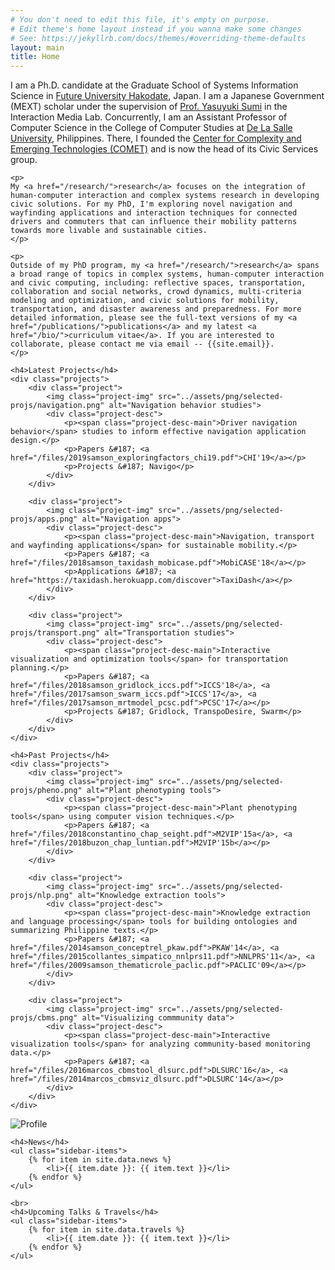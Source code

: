 ```yaml
---
# You don't need to edit this file, it's empty on purpose.
# Edit theme's home layout instead if you wanna make some changes
# See: https://jekyllrb.com/docs/themes/#overriding-theme-defaults
layout: main
title: Home
---
```


<div class="abstract">
    <p>
    I am a Ph.D. candidate at the Graduate School of Systems Information Science in <a href="https://www.fun.ac.jp/en/">Future University Hakodate</a>, Japan. I am a Japanese Government (MEXT) scholar under the supervision of <a href="http://www.fun.ac.jp/~sumi/">Prof. Yasuyuki Sumi</a> in the Interaction Media Lab. Concurrently, I am an Assistant Professor of Computer Science in the College of Computer Studies at <a href="https://www.dlsu.edu.ph/">De La Salle University</a>, Philippines. There, I founded the <a href="http://comet.dlsu.edu.ph">Center for Complexity and Emerging Technologies (COMET)</a> and is now the head of its Civic Services group.
    </p>

    <p>
    My <a href="/research/">research</a> focuses on the integration of human-computer interaction and complex systems research in developing civic solutions. For my PhD, I'm exploring novel navigation and wayfinding applications and interaction techniques for connected drivers and commuters that can influence their mobility patterns towards more livable and sustainable cities.
    </p>

    <p>
    Outside of my PhD program, my <a href="/research/">research</a> spans a broad range of topics in complex systems, human-computer interaction and civic computing, including: reflective spaces, transportation, collaboration and social networks, crowd dynamics, multi-criteria modeling and optimization, and civic solutions for mobility, transportation, and disaster awareness and preparedness. For more detailed information, please see the full-text versions of my <a href="/publications/">publications</a> and my latest <a href="/bio/">curriculum vitae</a>. If you are interested to collaborate, please contact me via email -- {{site.email}}.
    </p>

    <h4>Latest Projects</h4>
    <div class="projects">
        <div class="project">
            <img class="project-img" src="../assets/png/selected-projs/navigation.png" alt="Navigation behavior studies">
            <div class="project-desc">
                <p><span class="project-desc-main">Driver navigation behavior</span> studies to inform effective navigation application design.</p>
                <p>Papers &#187; <a href="/files/2019samson_exploringfactors_chi19.pdf">CHI'19</a></p>
                <p>Projects &#187; Navigo</p>
            </div>
        </div>

        <div class="project">
            <img class="project-img" src="../assets/png/selected-projs/apps.png" alt="Navigation apps">
            <div class="project-desc">
                <p><span class="project-desc-main">Navigation, transport and wayfinding applications</span> for sustainable mobility.</p>
                <p>Papers &#187; <a href="/files/2018samson_taxidash_mobicase.pdf">MobiCASE'18</a></p>
                <p>Applications &#187; <a href="https://taxidash.herokuapp.com/discover">TaxiDash</a></p>
            </div>
        </div>

        <div class="project">
            <img class="project-img" src="../assets/png/selected-projs/transport.png" alt="Transportation studies">
            <div class="project-desc">
                <p><span class="project-desc-main">Interactive visualization and optimization tools</span> for transportation planning.</p>
                <p>Papers &#187; <a href="/files/2018samson_gridlock_iccs.pdf">ICCS'18</a>, <a href="/files/2017samson_swarm_iccs.pdf">ICCS'17</a>, <a href="/files/2017samson_mrtmodel_pcsc.pdf">PCSC'17</a></p>
                <p>Projects &#187; Gridlock, TranspoDesire, Swarm</p>
            </div>
        </div>
    </div>

    <h4>Past Projects</h4>
    <div class="projects">
        <div class="project">
            <img class="project-img" src="../assets/png/selected-projs/pheno.png" alt="Plant phenotyping tools">
            <div class="project-desc">
                <p><span class="project-desc-main">Plant phenotyping tools</span> using computer vision techniques.</p>
                <p>Papers &#187; <a href="/files/2018constantino_chap_seight.pdf">M2VIP'15a</a>, <a href="/files/2018buzon_chap_luntian.pdf">M2VIP'15b</a></p>
            </div>
        </div>

        <div class="project">
            <img class="project-img" src="../assets/png/selected-projs/nlp.png" alt="Knowledge extraction tools">
            <div class="project-desc">
                <p><span class="project-desc-main">Knowledge extraction and language processing</span> tools for building ontologies and summarizing Philippine texts.</p>
                <p>Papers &#187; <a href="/files/2014samson_conceptrel_pkaw.pdf">PKAW'14</a>, <a href="/files/2015collantes_simpatico_nnlprs11.pdf">NNLPRS'11</a>, <a href="/files/2009samson_thematicrole_paclic.pdf">PACLIC'09</a></p>
            </div>
        </div>

        <div class="project">
            <img class="project-img" src="../assets/png/selected-projs/cbms.png" alt="Visualizing commmunity data">
            <div class="project-desc">
                <p><span class="project-desc-main">Interactive visualization tools</span> for analyzing community-based monitoring data.</p>
                <p>Papers &#187; <a href="/files/2016marcos_cbmstool_dlsurc.pdf">DLSURC'16</a>, <a href="/files/2014marcos_cbmsviz_dlsurc.pdf">DLSURC'14</a></p>
            </div>
        </div>
    </div>
</div>

<div class="news-sidebar">
    <img class="profile" src="../assets/jpg/profile.jpg" alt="Profile">

    <h4>News</h4>
    <ul class="sidebar-items">
        {% for item in site.data.news %}
            <li>{{ item.date }}: {{ item.text }}</li>
        {% endfor %}
    </ul>

    <br>
    <h4>Upcoming Talks & Travels</h4>
    <ul class="sidebar-items">
        {% for item in site.data.travels %}
            <li>{{ item.date }}: {{ item.text }}</li>
        {% endfor %}
    </ul>
</div>